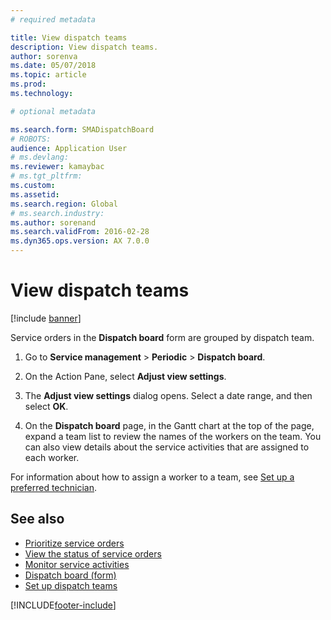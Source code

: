 ```yaml
---
# required metadata

title: View dispatch teams  
description: View dispatch teams.
author: sorenva
ms.date: 05/07/2018
ms.topic: article
ms.prod: 
ms.technology: 

# optional metadata

ms.search.form: SMADispatchBoard
# ROBOTS: 
audience: Application User
# ms.devlang: 
ms.reviewer: kamaybac
# ms.tgt_pltfrm: 
ms.custom: 
ms.assetid: 
ms.search.region: Global
# ms.search.industry: 
ms.author: sorenand
ms.search.validFrom: 2016-02-28
ms.dyn365.ops.version: AX 7.0.0
---
```


# View dispatch teams

[!include [banner](../includes/banner.md)]

Service orders in the **Dispatch board** form are grouped by dispatch team.

1. Go to **Service management** \> **Periodic** \> **Dispatch board**.

1. On the Action Pane, select **Adjust view settings**.

1. The **Adjust view settings** dialog opens. Select a date range, and then select **OK**.

1. On the **Dispatch board** page, in the Gantt chart at the top of the page, expand a team list to review the names of the workers on the team. You can also view details about the service activities that are assigned to each worker.

For information about how to assign a worker to a team, see [Set up a preferred technician](set-up-preferred-technician.md).

## See also

- [Prioritize service orders](prioritize-service-orders.md)
- [View the status of service orders](view-the-status-of-service-orders.md)
- [Monitor service activities](monitor-service-activities.md)
- [Dispatch board (form)](https://technet.microsoft.com/library/hh242789\(v=ax.60\))
- [Set up dispatch teams](set-up-dispatch-teams.md)

[!INCLUDE[footer-include](../../includes/footer-banner.md)]